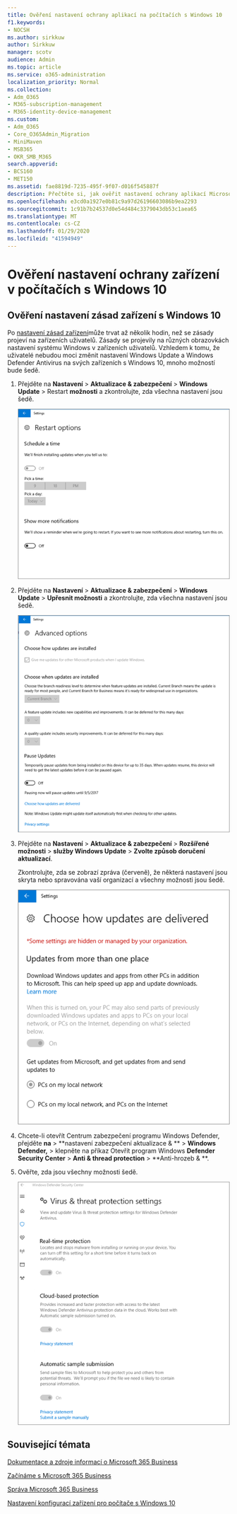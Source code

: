 ```yaml
---
title: Ověření nastavení ochrany aplikací na počítačích s Windows 10
f1.keywords:
- NOCSH
ms.author: sirkkuw
author: Sirkkuw
manager: scotv
audience: Admin
ms.topic: article
ms.service: o365-administration
localization_priority: Normal
ms.collection:
- Adm_O365
- M365-subscription-management
- M365-identity-device-management
ms.custom:
- Adm_O365
- Core_O365Admin_Migration
- MiniMaven
- MSB365
- OKR_SMB_M365
search.appverid:
- BCS160
- MET150
ms.assetid: fae8819d-7235-495f-9f07-d016f545887f
description: Přečtěte si, jak ověřit nastavení ochrany aplikací Microsoft 365 Business na zařízeních s Windows 10.
ms.openlocfilehash: e3cd0a1927e0b81c9a97d26196603086b9ea2293
ms.sourcegitcommit: 1c91b7b24537d0e54d484c3379043db53c1aea65
ms.translationtype: MT
ms.contentlocale: cs-CZ
ms.lasthandoff: 01/29/2020
ms.locfileid: "41594949"
---
```

# <a name="validate-device-protection-settings-on-windows-10-pcs"></a>Ověření nastavení ochrany zařízení v počítačích s Windows 10

## <a name="verify-that-windows-10-device-policies-are-set"></a>Ověření nastavení zásad zařízení s Windows 10

Po [nastavení zásad zařízení](protection-settings-for-windows-10-pcs.md)může trvat až několik hodin, než se zásady projeví na zařízeních uživatelů. Zásady se projevily na různých obrazovkách nastavení systému Windows v zařízeních uživatelů. Vzhledem k tomu, že uživatelé nebudou moci změnit nastavení Windows Update a Windows Defender Antivirus na svých zařízeních s Windows 10, mnoho možností bude šedě.
  
1. Přejděte na **Nastavení** \> **Aktualizace &amp; zabezpečení** \> **Windows Update** \> Restart **možnosti** a zkontrolujte, zda všechna nastavení jsou šedě. 
    
    ![Všechny možnosti restartování jsou šedě.](media/31308da9-18b0-47c5-bbf6-d5fa6747c376.png)
  
2. Přejděte na **Nastavení** \> **Aktualizace &amp; zabezpečení** \> **Windows Update** \> **Upřesnit možnosti** a zkontrolujte, zda všechna nastavení jsou šedě. 
    
    ![Možnosti aktualizací rozšířené systému Windows jsou zobrazeny šedě.](media/049cf281-d503-4be9-898b-c0a3286c7fc2.png)
  
3. Přejděte na **Nastavení** \> **Aktualizace &amp; zabezpečení** \> **Rozšířené možnosti** \> **služby Windows Update** \> **Zvolte způsob doručení aktualizací**.
    
    Zkontrolujte, zda se zobrazí zpráva (červeně), že některá nastavení jsou skryta nebo spravována vaší organizací a všechny možnosti jsou šedě.
    
    ![Zvolte, jak jsou aktualizace doručovány, na stránce indikuje, že nastavení jsou skrytá nebo spravovaná vaší organizací.](media/6b3e37c5-da41-4afd-9983-b4f406216b59.png)
  
4. Chcete-li otevřít Centrum zabezpečení programu Windows Defender, přejděte **na** \> **nastavení zabezpečení aktualizace &amp; ** \> **Windows Defender,** \> klepněte na příkaz Otevřít program Windows **Defender Security Center** \> **Anti &amp; thread protection** \> **Anti-hrozeb &amp; **. 
    
5. Ověřte, zda jsou všechny možnosti šedě. 
    
    ![Nastavení ochrany proti virům a hrozbám je šedě.](media/9ca68d40-a5d9-49d7-92a4-c581688b5926.png)
  
## <a name="related-topics"></a>Související témata

[Dokumentace a zdroje informací o Microsoft 365 Business](https://go.microsoft.com/fwlink/p/?linkid=853701)
  
[Začínáme s Microsoft 365 Business](microsoft-365-business-overview.md)
  
[Správa Microsoft 365 Business](manage.md)
  
[Nastavení konfigurací zařízení pro počítače s Windows 10](protection-settings-for-windows-10-pcs.md)
  

